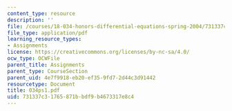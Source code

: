 ```yaml
---
content_type: resource
description: ''
file: /courses/18-034-honors-differential-equations-spring-2004/731337c31765871bbdf9b4673317e8c4_034ps1.pdf
file_type: application/pdf
learning_resource_types:
- Assignments
license: https://creativecommons.org/licenses/by-nc-sa/4.0/
ocw_type: OCWFile
parent_title: Assignments
parent_type: CourseSection
parent_uid: 4e7f9918-eb20-ef35-9fd7-2d44c3d91442
resourcetype: Document
title: 034ps1.pdf
uid: 731337c3-1765-871b-bdf9-b4673317e8c4
---
```


